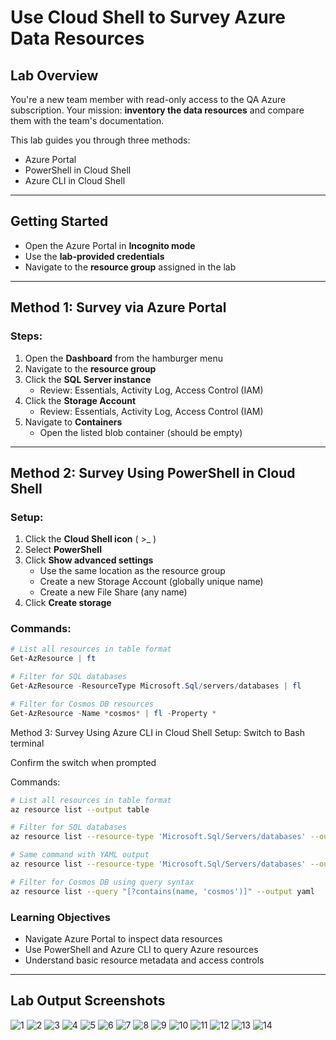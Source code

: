 # Use Cloud Shell to Survey Azure Data Resources

## Lab Overview

You're a new team member with read-only access to the QA Azure subscription. 
Your mission: **inventory the data resources** and compare them with the team's documentation. 

This lab guides you through three methods:
- Azure Portal
- PowerShell in Cloud Shell
- Azure CLI in Cloud Shell

---

## Getting Started
- Open the Azure Portal in **Incognito mode**
- Use the **lab-provided credentials**
- Navigate to the **resource group** assigned in the lab

---

## Method 1: Survey via Azure Portal

### Steps:
1. Open the **Dashboard** from the hamburger menu
2. Navigate to the **resource group**
3. Click the **SQL Server instance**
   - Review: Essentials, Activity Log, Access Control (IAM)
4. Click the **Storage Account**
   - Review: Essentials, Activity Log, Access Control (IAM)
5. Navigate to **Containers**
   - Open the listed blob container (should be empty)

---

## Method 2: Survey Using PowerShell in Cloud Shell

### Setup:
1. Click the **Cloud Shell icon** ( >_ )
2. Select **PowerShell**
3. Click **Show advanced settings**
   - Use the same location as the resource group
   - Create a new Storage Account (globally unique name)
   - Create a new File Share (any name)
4. Click **Create storage**

### Commands:
```powershell
# List all resources in table format
Get-AzResource | ft

# Filter for SQL databases
Get-AzResource -ResourceType Microsoft.Sql/servers/databases | fl

# Filter for Cosmos DB resources
Get-AzResource -Name *cosmos* | fl -Property *
```

Method 3: Survey Using Azure CLI in Cloud Shell
Setup:
Switch to Bash terminal

Confirm the switch when prompted

Commands:

```bash
# List all resources in table format
az resource list --output table

# Filter for SQL databases
az resource list --resource-type 'Microsoft.Sql/Servers/databases' --output table

# Same command with YAML output
az resource list --resource-type 'Microsoft.Sql/Servers/databases' --output yaml

# Filter for Cosmos DB using query syntax
az resource list --query "[?contains(name, 'cosmos')]" --output yaml
```

### Learning Objectives
- Navigate Azure Portal to inspect data resources
- Use PowerShell and Azure CLI to query Azure resources
- Understand basic resource metadata and access controls

---

## Lab Output Screenshots

![1](https://github.com/user-attachments/assets/8ecddb40-ad3a-46eb-ace6-c8f16247d924)
![2](https://github.com/user-attachments/assets/1a9fd8d3-8ee9-4f0b-afab-e8105bcd9203)
![3](https://github.com/user-attachments/assets/9eded771-648b-4215-8b91-998c213e9443)
![4](https://github.com/user-attachments/assets/3c7690bf-a1f1-48c7-833c-d8e9ff836b4b)
![5](https://github.com/user-attachments/assets/f93dbb25-63ca-4cb5-989e-99a1c7373a0b)
![6](https://github.com/user-attachments/assets/40e8d27c-6ac5-4519-b375-c9a3282515a6)
![7](https://github.com/user-attachments/assets/01ae591f-7608-44aa-b8d9-e3d58817dc1c)
![8](https://github.com/user-attachments/assets/c2e35c1c-8918-4b95-9f1e-dfcdcdc72606)
![9](https://github.com/user-attachments/assets/4a1fea63-d8f5-4b3c-bfe1-50898b8932fc)
![10](https://github.com/user-attachments/assets/6e42bd8c-0b31-4068-b0ff-7f70488edf12)
![11](https://github.com/user-attachments/assets/f8aa9d99-c118-4f28-a70d-27838950db9d)
![12](https://github.com/user-attachments/assets/c2a35135-a78a-4ab8-8464-c26601eb1df8)
![13](https://github.com/user-attachments/assets/46a5ba4e-1c56-4a5f-8ef9-8f32255b3625)
![14](https://github.com/user-attachments/assets/0d648015-64a0-4538-a918-7d2c36755768)




